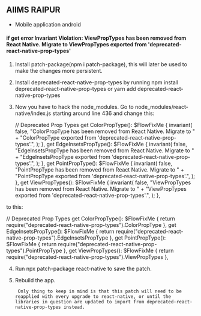 ## AIIMS RAIPUR 

- Mobile application android

#### if get error Invariant Violation: ViewPropTypes has been removed from React Native. Migrate to ViewPropTypes exported from 'deprecated-react-native-prop-types'

1. Install patch-package(npm i patch-package), this will later be used to make the changes more persistent.

2. Install deprecated-react-native-prop-types by running npm install deprecated-react-native-prop-types or yarn add deprecated-react-native-prop-types

3. Now you have to hack the node_modules. Go to node_modules/react-native/index.js starting around line 436 and change this:

   // Deprecated Prop Types
      get ColorPropType(): $FlowFixMe {
      invariant(
      false,
      "ColorPropType has been removed from React Native. Migrate to " +
      "ColorPropType exported from 'deprecated-react-native-prop-types'.",
      );
      },
      get EdgeInsetsPropType(): $FlowFixMe {
      invariant(
    false,
    "EdgeInsetsPropType has been removed from React Native. Migrate to " +
      "EdgeInsetsPropType exported from 'deprecated-react-native-prop-types'.",
   );
   },
   get PointPropType(): $FlowFixMe {
   invariant(
    false,
    "PointPropType has been removed from React Native. Migrate to " +
     "PointPropType exported from 'deprecated-react-native-prop-types'.",
   );
   },
   get ViewPropTypes(): $FlowFixMe {
   invariant(
   false,
   "ViewPropTypes has been removed from React Native. Migrate to " +
     "ViewPropTypes exported from 'deprecated-react-native-prop-types'.",
   );
   },

   

to this: 

   // Deprecated Prop Types
    get ColorPropType(): $FlowFixMe {
    return require("deprecated-react-native-prop-types").ColorPropType
    },
     get EdgeInsetsPropType(): $FlowFixMe {
    return require("deprecated-react-native-prop-types").EdgeInsetsPropType
    },
     get PointPropType(): $FlowFixMe {
    return require("deprecated-react-native-prop-types").PointPropType
    },
    get ViewPropTypes(): $FlowFixMe {
    return require("deprecated-react-native-prop-types").ViewPropTypes
    },



4. Run npx patch-package react-native to save the patch.
5. Rebuild the app. 
    
        Only thing to keep in mind is that this patch will need to be reapplied with every upgrade to react-native, or until the libraries in question are updated to import from deprecated-react-native-prop-types instead.
